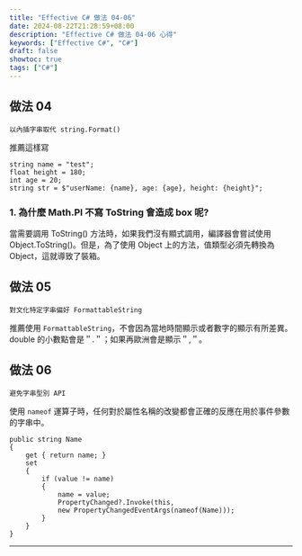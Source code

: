 ```yaml
---
title: "Effective C# 做法 04-06"
date: 2024-08-22T21:28:59+08:00
description: "Effective C# 做法 04-06 心得"
keywords: ["Effective C#", "C#"]
draft: false
showtoc: true
tags: ["C#"]
---
```


## 做法 04

`以內插字串取代 string.Format()`

推薦這樣寫

```Csharp
string name = "test";
float height = 180;
int age = 20;
string str = $"userName: {name}, age: {age}, height: {height}";
```

### 1. 為什麼 Math.PI 不寫 ToString 會造成 box 呢?

當需要調用 ToString() 方法時，如果我們沒有顯式調用，編譯器會嘗試使用 Object.ToString()。但是，為了使用 Object 上的方法，值類型必須先轉換為 Object，這就導致了裝箱。

## 做法 05

`對文化特定字串偏好 FormattableString`

推薦使用 `FormattableString`，不會因為當地時間顯示或者數字的顯示有所差異。double 的小數點會是＂.＂；如果再歐洲會是顯示＂,＂。

## 做法 06

`避免字串型別 API`

使用 `nameof` 運算子時，任何對於屬性名稱的改變都會正確的反應在用於事件參數的字串中。

```Csharp
public string Name
{
    get { return name; }
    set
    {
        if (value != name)
        {
            name = value;
            PropertyChanged?.Invoke(this,
            new PropertyChangedEventArgs(nameof(Name)));
        }
    }
}
```

---
